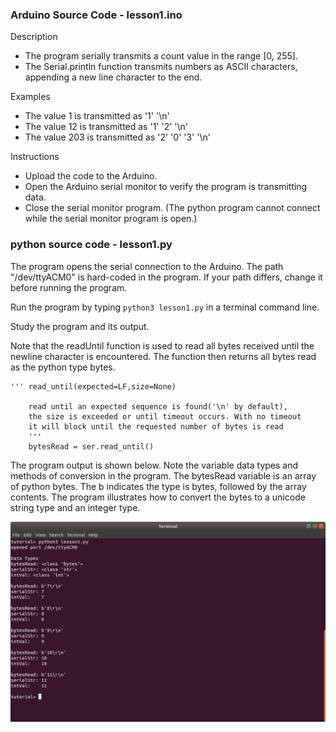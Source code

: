 ### Arduino Source Code - lesson1.ino

Description
- The program serially transmits a count value in the range [0, 255]. 
- The Serial.println function transmits numbers as ASCII characters, appending a new line character to the end.

Examples
- The value 1 is transmitted as '1' '\n'
- The value 12 is transmitted as '1' '2' '\n'
- The value 203 is transmitted as '2' '0' '3' '\n'

Instructions
- Upload the code to the Arduino. 
- Open the Arduino serial monitor to verify the program is transmitting data. 
- Close the serial monitor program. (The python program cannot connect while the serial monitor program is open.)



### python source code - lesson1.py

The program opens the serial connection to the Arduino. The path "/dev/ttyACM0" is hard-coded in the program. If your path differs, change it before running the program.

Run the program by typing `python3 lesson1.py` in a terminal command line.

Study the program and its output. 

Note that the readUntil function is used to read all bytes received until the newline character is encountered. The function then returns all bytes read as the python type bytes.

```
''' read_until(expected=LF,size=None)

    read until an expected sequence is found('\n' by default),
    the size is exceeded or until timeout occurs. With no timeout
    it will block until the requested number of bytes is read
    '''
    bytesRead = ser.read_until()

```


The program output is shown below. Note the variable data types and methods of conversion in the program. The bytesRead variable is an array of python bytes. The b indicates the type is bytes, followed by the array contents. The program illustrates how to convert the bytes to a unicode string type and an integer type.


![Lesson 1 output](./images/lesson1_output.png "python lesson 1 output")


